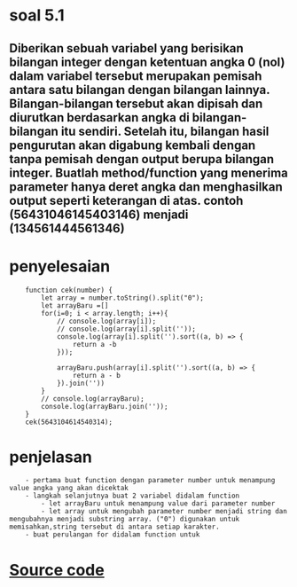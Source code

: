 # soal 5.1

## Diberikan sebuah variabel yang berisikan bilangan integer dengan ketentuan angka 0 (nol) dalam variabel tersebut merupakan pemisah antara satu bilangan dengan bilangan lainnya. Bilangan-bilangan tersebut akan dipisah dan diurutkan berdasarkan angka di bilangan-bilangan itu sendiri. Setelah itu, bilangan hasil pengurutan akan digabung kembali dengan tanpa pemisah dengan output berupa bilangan integer. Buatlah method/function yang menerima parameter hanya deret angka dan menghasilkan output seperti keterangan di atas. contoh (56431046145403146) menjadi (134561444561346)

# penyelesaian 
        function cek(number) {
            let array = number.toString().split("0");
            let arrayBaru =[]
            for(i=0; i < array.length; i++){
                // console.log(array[i]);
                // console.log(array[i].split(''));
                console.log(array[i].split('').sort((a, b) => {
                    return a -b 
                }));

                arrayBaru.push(array[i].split('').sort((a, b) => {
                    return a - b
                }).join(''))
            }
            // console.log(arrayBaru);
            console.log(arrayBaru.join(''));
        }
        cek(5643104614540314);
# penjelasan
        - pertama buat function dengan parameter number untuk menampung value angka yang akan dicektak
        - langkah selanjutnya buat 2 variabel didalam function 
            - let arrayBaru untuk menampung value dari parameter number
            - let array untuk mengubah parameter number menjadi string dan mengubahnya menjadi substring array. ("0") digunakan untuk memisahkan,string tersebut di antara setiap karakter.
        - buat perulangan for didalam function untuk 

# [Source code](https://github.com/ziyanfadilla/ujian_chunin/blob/main/soal%205/1.js)
